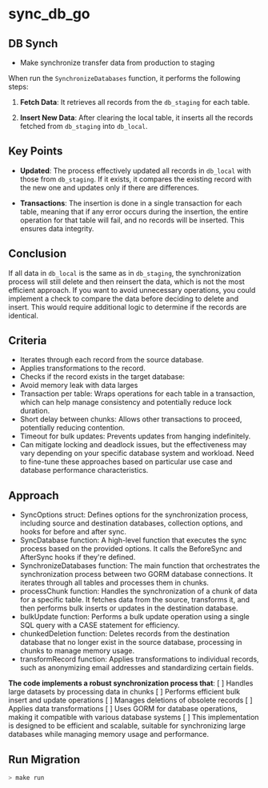 # sync_db_go

## DB Synch

- Make synchronize transfer data from production to staging

When  run the `SynchronizeDatabases` function, it performs the following steps:

1. **Fetch Data**: It retrieves all records from the `db_staging` for each table.

2. **Insert New Data**: After clearing the local table, it inserts all the records fetched from `db_staging` into `db_local`.

## Key Points

- **Updated**: The process effectively updated all records in `db_local` with those from `db_staging`. If it exists, it compares the existing record with the new one and updates only if there are differences.
  
- **Transactions**: The insertion is done in a single transaction for each table, meaning that if any error occurs during the insertion, the entire operation for that table will fail, and no records will be inserted. This ensures data integrity.

## Conclusion

If all data in `db_local` is the same as in `db_staging`, the synchronization process will still delete and then reinsert the data, which is not the most efficient approach. If you want to avoid unnecessary operations, you could implement a check to compare the data before deciding to delete and insert. This would require additional logic to determine if the records are identical.

## Criteria

- Iterates through each record from the source database.
- Applies transformations to the record.
- Checks if the record exists in the target database:
- Avoid memory leak with data larges
- Transaction per table: Wraps operations for each table in a transaction, which can help manage consistency and potentially reduce lock duration.
- Short delay between chunks: Allows other transactions to proceed, potentially reducing contention.
- Timeout for bulk updates: Prevents updates from hanging indefinitely.
- Can mitigate locking and deadlock issues, but the effectiveness may vary depending on your specific database system and workload. Need to fine-tune these approaches based on particular use case and database performance characteristics.

## Approach

- SyncOptions struct: Defines options for the synchronization process, including source and destination databases, collection options, and hooks for before and after sync.
- SyncDatabase function: A high-level function that executes the sync process based on the provided options. It calls the BeforeSync and AfterSync hooks if they're defined.
- SynchronizeDatabases function: The main function that orchestrates the synchronization process between two GORM database connections. It iterates through all tables and processes them in chunks.
- processChunk function: Handles the synchronization of a chunk of data for a specific table. It fetches data from the source, transforms it, and then performs bulk inserts or updates in the destination database.
- bulkUpdate function: Performs a bulk update operation using a single SQL query with a CASE statement for efficiency.
- chunkedDeletion function: Deletes records from the destination database that no longer exist in the source database, processing in chunks to manage memory usage.
- transformRecord function: Applies transformations to individual records, such as anonymizing email addresses and standardizing certain fields.

**The code implements a robust synchronization process that**:
[ ] Handles large datasets by processing data in chunks
[ ] Performs efficient bulk insert and update operations
[ ] Manages deletions of obsolete records
[ ] Applies data transformations
[ ] Uses GORM for database operations, making it compatible with various database systems
[ ] This implementation is designed to be efficient and scalable, suitable for synchronizing large databases while managing memory usage and performance.

## Run Migration

```bash
> make run
```
